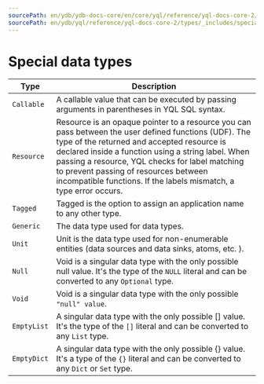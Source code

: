 ```yaml
---
sourcePath: en/ydb/ydb-docs-core/en/core/yql/reference/yql-docs-core-2/types/_includes/special.md
sourcePath: en/ydb/yql/reference/yql-docs-core-2/types/_includes/special.md
---
```

# Special data types

| Type | Description |
| ----- | ----- |
| `Callable` | A callable value that can be executed by passing arguments in parentheses in YQL SQL syntax. |
| `Resource` | Resource is an opaque pointer to a resource you can pass between the user defined functions (UDF). The type of the returned and accepted resource is declared inside a function using a string label. When passing a resource, YQL checks for label matching to prevent passing of resources between incompatible functions. If the labels mismatch, a type error occurs. |
| `Tagged` | Tagged is the option to assign an application name to any other type. |
| `Generic` | The data type used for data types. |
| `Unit` | Unit is the data type used for non-enumerable entities (data sources and data sinks, atoms, etc.&nbsp;). |
| `Null` | Void is a singular data type with the only possible null value. It's the type of the `NULL` literal and can be converted to any `Optional` type. |
| `Void` | Void is a singular data type with the only possible ` "null" value`. |
| `EmptyList` | A singular data type with the only possible [] value. It's the type of the `[]` literal and can be converted to any `List` type. |
| `EmptyDict` | A singular data type with the only possible {} value. It's a type of the `{}` literal and can be converted to any `Dict` or `Set` type. |

